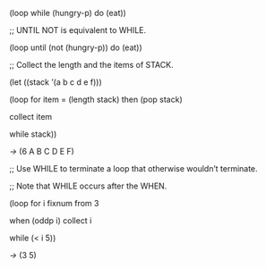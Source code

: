  

(loop while (hungry-p) do (eat)) 

;; UNTIL NOT is equivalent to WHILE. 

(loop until (not (hungry-p)) do (eat)) 

;; Collect the length and the items of STACK. 

(let ((stack ’(a b c d e f))) 

(loop for item = (length stack) then (pop stack) 

collect item 

while stack)) 

*→* (6 A B C D E F) 

;; Use WHILE to terminate a loop that otherwise wouldn’t terminate. 

;; Note that WHILE occurs after the WHEN. 

(loop for i fixnum from 3 

when (oddp i) collect i 

while (&#60; i 5)) 

*→* (3 5) 

